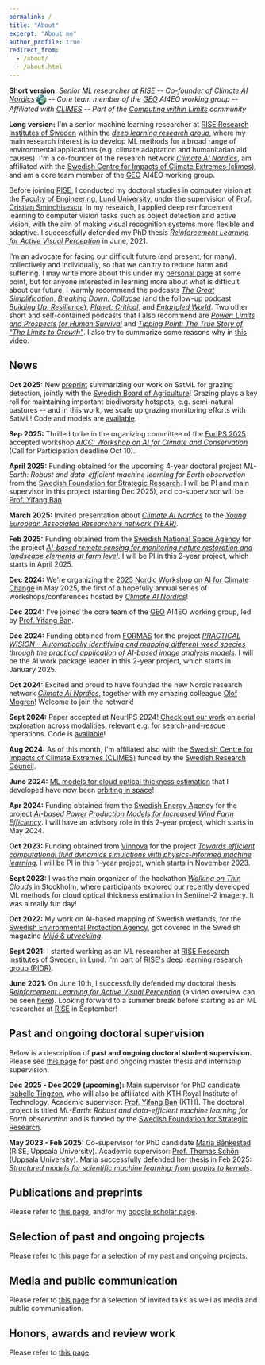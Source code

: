 ```yaml
---
permalink: /
title: "About"
excerpt: "About me"
author_profile: true
redirect_from: 
  - /about/
  - /about.html
---
```


**Short version:** _Senior ML researcher at [RISE](https://www.ri.se/en) -- Co-founder of [Climate AI Nordics](https://climateainordics.com/) <img src="/images/cain-logo.png" alt="cain-logo" width="20px" style="vertical-align:middle;" /> -- Core team member of the [GEO](https://earthobservations.org/) AI4EO working group -- Affiliated with [CLIMES](https://www.climes.se/) -- Part of the [Computing within Limits](https://computingwithinlimits.org/2025/) community_

**Long version:** I'm a senior machine learning researcher at [RISE Research Institutes of Sweden](https://www.ri.se/sv/person/aleksis-pirinen) within the [_deep learning research group_](https://dl-group.se/), where my main research interest is to develop ML methods for a broad range of environmental applications (e.g. climate adaptation and humanitarian aid causes). I'm a co-founder of the research network [_Climate AI Nordics_](https://climateainordics.com/), am affiliated with the [Swedish Centre for Impacts of Climate Extremes (climes)](https://www.climes.se/), and am a core team member of the [GEO](https://earthobservations.org/) AI4EO working group.

Before joining [RISE](https://www.ri.se/en), I conducted my doctoral studies in computer vision at the [Faculty of Engineering, Lund University](https://www.lth.se/english/), under the supervision of [Prof. Cristian Sminchisescu](https://research.google/people/cristian-sminchisescu/). In my research, I applied deep reinforcement learning to computer vision tasks such as object detection and active vision, with the aim of making visual recognition systems more flexible and adaptive. I successfully defended my PhD thesis [_Reinforcement Learning for Active Visual Perception_](https://lup.lub.lu.se/search/publication/6065e35e-b97b-44b8-97b0-a04fe3862a13) in June, 2021.

I'm an advocate for facing our difficult future (and present, for many), collectively and individually, so that we can try to reduce harm and suffering. I may write more about this under my [personal page](https://aleksispi.github.io/personal/) at some point, but for anyone interested in learning more about what is difficult about our future, I warmly recommend the podcasts [_The Great Simplification_](https://www.thegreatsimplification.com/), [_Breaking Down: Collapse_](https://collapsepod.buzzsprout.com/) (and the follow-up podcast [_Building Up: Resilience_](https://shows.acast.com/building-up-resilience)), [_Planet: Critical_](https://www.planetcritical.com/podcast), and [_Entangled World_](https://player.fm/series/entangled-world). Two other short and self-contained podcasts that I also recommend are [_Power: Limits and Prospects for Human Survival_](https://power.postcarbon.org/podcast/) and [_Tipping Point: The True Story of "The Limits to Growth"_](https://tippingpointstory.podigee.io/). I also try to summarize some reasons why in [this video](https://youtu.be/QXztQfKLiSc?si=zwTjXQ6Fw1t77f6s&t=1614).

## News

<!--**Oct 2025:** We're organizing the [2026 Nordic Workshop on AI for Climate Change](https://climateainordics.com/news/2025-10-22-cain-2026-event-teaser/) in June 2026, the second of an annual series of workshops/conferences hosted by [_Climate AI Nordics_](https://climateainordics.com/)! See you in Copenhagen!-->

**Oct 2025:** New [preprint](https://arxiv.org/abs/2510.14493) summarizing our work on SatML for grazing detection, jointly with the [Swedish Board of Agriculture](https://jordbruksverket.se/languages/english/swedish-board-of-agriculture)! Grazing plays a key roll for maintaining important biodiversity hotspots, e.g. semi-natural pastures -- and in this work, we scale up grazing monitoring efforts with SatML! Code and models are [available](https://github.com/aleksispi/pib-ml-grazing).

**Sep 2025:** Thrilled to be in the organizing committee of the [EurIPS 2025](https://eurips.cc/) accepted workshop [_AICC: Workshop on AI for Climate and Conservation_](https://sites.google.com/g.harvard.edu/aicceurips) (Call for Participation deadline Oct 10).

**April 2025:** Funding obtained for the upcoming 4-year doctoral project _ML-Earth: Robust and data-efficient machine learning for Earth observation_ from the [Swedish Foundation for Strategic Research](https://strategiska.se/en/). I will be PI and main supervisor in this project (starting Dec 2025), and co-supervisor will be [Prof. Yifang Ban](https://www.kth.se/profile/yifang).

**March 2025:** Invited presentation about [_Climate AI Nordics_](https://climateainordics.com/) to the [_Young European Associated Researchers network (YEAR)_](https://www.year-network.com/ourevents/forecasting-with-ai-what-can-modern-machine-learning-tell-us-about-the-future/).

**Feb 2025:** Funding obtained from the [Swedish National Space Agency](https://www.rymdstyrelsen.se/en/) for the project [_AI-based remote sensing for monitoring nature restoration and landscape elements at farm level_](https://www.rymdstyrelsen.se/innovation/beviljade-bidrag/rymdtillampningsprogrammet-2024-3/ai-baserad-fjarranalys-av-naturrestaurering-och-landskapselement-pa-gardsniva/). I will be PI in this 2-year project, which starts in April 2025.

**Dec 2024:** We're organizing the [2025 Nordic Workshop on AI for Climate Change](https://climateainordics.com/events/2025-nordic-workshop) in May 2025, the first of a hopefully annual series of workshops/conferences hosted by [_Climate AI Nordics_](https://climateainordics.com/)!

**Dec 2024:** I've joined the core team of the [GEO](https://earthobservations.org/) AI4EO working group, led by [Prof. Yifang Ban](https://www.kth.se/profile/yifang).

**Dec 2024:** Funding obtained from [FORMAS](https://formas.se/en) for the project [_PRACTICAL WISION – Automatically identifying and mapping different weed species through the practical application of AI-based image analysis models_](https://www.ri.se/en/expertise-areas/projects/practical-wision-automatic-identification-and-mapping-of-weeds). I will be the AI work package leader in this 2-year project, which starts in January 2025.

**Oct 2024:** Excited and proud to have founded the new Nordic research network [_Climate AI Nordics_](https://climateainordics.com/), together with my amazing colleague [Olof Mogren](https://mogren.ml/)! Welcome to join the network!

**Sept 2024:** Paper accepted at NeurIPS 2024! [Check out our work](https://proceedings.neurips.cc/paper_files/paper/2024/hash/bd8b52c2fefdb37e3b3953a37408e9dc-Abstract-Conference.html) on aerial exploration across modalities, relevant e.g. for search-and-rescue operations. Code is [available](https://github.com/mvrl/GOMAA-Geo)!

**Aug 2024:** As of this month, I'm affiliated also with the [Swedish Centre for Impacts of Climate Extremes (CLIMES)](https://www.climes.se/) funded by the [Swedish Research Council](https://www.vr.se/english.html).

**June 2024:** [ML models for cloud optical thickness estimation](https://github.com/aleksispi/ml-cloud-opt-thick) that I developed have now been [orbiting in space](https://www.ai.se/en/news/ai-sweden-launches-models-space)!

**Apr 2024:** Funding obtained from the [Swedish Energy Agency](https://www.energimyndigheten.se/en/) for the project [_AI-based Power Production Models for Increased Wind Farm Efficiency_](https://www.vr.se/english/swecris.html?project%3DP2023-01341_Energi#/). I will have an advisory role in this 2-year project, which starts in May 2024.

**Oct 2023:** Funding obtained from [Vinnova](https://www.vinnova.se/en) for the project [_Towards efficient computational fluid dynamics simulations with physics-informed machine learning_](https://www.vinnova.se/en/p/towards-efficient-computational-fluid-dynamics-simulations-with-physics-informed-machine-learning/). I will be PI in this 1-year project, which starts in November 2023.

**Sept 2023:** I was the main organizer of the hackathon [_Walking on Thin Clouds_](https://www.ai.se/en/events/walking-thin-clouds-challenge) in Stockholm, where participants explored our recently developed ML methods for cloud optical thickness estimation in Sentinel-2 imagery. It was a really fun day!

**Oct 2022:** My work on AI-based mapping of Swedish wetlands, for the [Swedish Environmental Protection Agency](https://www.naturvardsverket.se/en/), got covered in the Swedish magazine [_Miljö & utveckling_](https://miljo-utveckling.se/sa-kan-ai-teknik-hjalpa-sverige-att-bevara-vatmarker/).

**Sept 2021:** I started working as an ML researcher at [RISE Research Institutes of Sweden](https://www.ri.se/en), in Lund. I'm part of [RISE's deep learning research group (RIDR)](https://ridr.se/).

**June 2021:** On June 10th, I successfully defended my doctoral thesis [_Reinforcement Learning for Active Visual Perception_](https://lup.lub.lu.se/search/publication/6065e35e-b97b-44b8-97b0-a04fe3862a13) (a video overview can be seen [here](https://youtu.be/sWZ9eRacpAg)). Looking forward to a summer break before starting as an ML researcher at [RISE](https://www.ri.se/en) in September!

## Past and ongoing doctoral supervision
Below is a description of **past and ongoing doctoral student supervision.** Please see [this page](https://aleksispi.github.io/master-theses) for past and ongoing master thesis and internship supervision.

**Dec 2025 - Dec 2029 (upcoming):** Main supervisor for PhD candidate [Isabelle Tingzon](https://issa-tingzon.github.io/), who will also be affiliated with KTH Royal Institute of Technology. Academic supervisor: [Prof. Yifang Ban](https://www.kth.se/profile/yifang) (KTH). The doctoral project is titled _ML-Earth: Robust and data-efficient machine learning for Earth observation_ and is funded by the [Swedish Foundation for Strategic Research](https://strategiska.se/en/).

<!--**Spring 2024 (ongoing):** Co-supervisor of the master thesis students Oscar Marklund and Richard Lindholm, Lund University. Academic supervisor: [Prof. Maria Sandsten](https://www.maths.lu.se/english/research/staff/mariasandsten/). Other supervisors at RISE: [Dr. Olof Mogren](mogren.one) and [John Martinsson](https://johnmartinsson.github.io/). Thesis (preliminary title): _Active Learning for Bioacoustic Sound Event Detection_. The thesis is within the area of biodiversity monitoring.-->
**May 2023 - Feb 2025:** Co-supervisor for PhD candidate [Maria Bånkestad](https://scholar.google.com/citations?user=4tKNCSkAAAAJ&hl=en) (RISE, Uppsala University). Academic supervisor: [Prof. Thomas Schön](https://www.katalog.uu.se/profile/?id=N13-1742) (Uppsala University). Maria successfully defended her thesis in Feb 2025: [_Structured models for scientific machine learning: from graphs to kernels_](https://www.diva-portal.org/smash/record.jsf?aq2=%5B%5B%5D%5D&c=1&af=%5B%5D&searchType=SIMPLE&sortOrder2=title_sort_asc&query=Structured+models+for+scientific+machine+learning%3A+from+graphs+to+kernels&language=en&pid=diva2%3A1924341&aq=%5B%5B%5D%5D&sf=all&aqe=%5B%5D&sortOrder=author_sort_asc&onlyFullText=false&noOfRows=50&dswid=3615).

## Publications and preprints
Please refer to [this page](https://aleksispi.github.io/publications/), and/or my [google scholar page](https://scholar.google.com/citations?user=paBGTgsAAAAJ&hl=en).

## Selection of past and ongoing projects
Please refer to [this page](https://aleksispi.github.io/projects/) for a selection of my past and ongoing projects.

## Media and public communication
Please refer to [this page](https://aleksispi.github.io/outreach/) for a selection of invited talks as well as media and public communication.

## Honors, awards and review work
Please refer to [this page](https://aleksispi.github.io/reviewing/).
